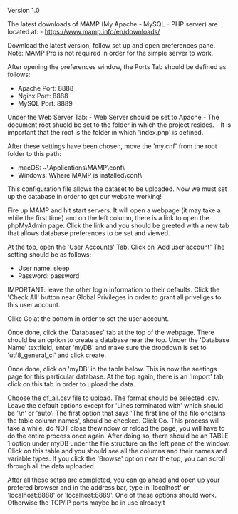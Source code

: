 Version 1.0

[changelog]: tbd

[Local Server Setup]:
Windows:
The latest downloads of MAMP (My Apache - MySQL - PHP server) are located at:
    - https://www.mamp.info/en/downloads/

Download the latest version, follow set up and open preferences pane.
Note: MAMP Pro is not required in order for the simple server to work.

After opening the preferences window, the Ports Tab should be defined as follows:
- Apache Port: 8888
- Nginx Port: 8888
- MySQL Port: 8889

Under the Web Server Tab:
    - Web Server should be set to Apache
    - The document root shuold be set to the folder in which the project resides.
    - It is important that the root is the folder in which 'index.php' is defined.
    
After these settings have been chosen, move the 'my.cnf' from the root folder to this path:
- macOS:
    ~\Applications\MAMP\conf\
- Windows:
    \Where MAMP is installed\conf\

This configuration file allows the dataset to be uploaded. Now we must set up the database in order to get our website working!

Fire up MAMP and hit start servers. It will open a webpage (it may take a while the first time) and on the left column, there is a link to open the phpMyAdmin page. Click the link and you should be greeted with a new tab that allows database preferences to be set and viewed.

At the top, open the 'User Accounts' Tab. Click on 'Add user account'
The setting should be as follows:
- User name: sleep
- Password: password

IMPORTANT: leave the other login information to their defaults. Click the 'Check All' button near Global Privileges in order to grant all priveliges to this user account.

Clikc Go at the bottom in order to set the user account.

Once done, click the 'Databases' tab at the top of the webpage. There should be an option to create a database near the top. Under the 'Database Name' textfield, enter 'myDB' and make sure the dropdown is set to 'utf8_general_ci' and click create.

Once done, click on 'myDB' in the table below. This is now the seetings page for this particular database. At the top again, there is an 'Import' tab, click on this tab in order to upload the data. 

Choose the df_all.csv file to upload. The format should be selected .csv. Leave the default options except for 'Lines terminated with' which should be '\n' or 'auto'. The first option that says 'The first line of the file onctains the table column names', should be checked. Click Go. This process will take a while, do NOT close thewindow or reload the page, you will have to do the entire process once again. After doing so, there should be an TABLE 1 option under myDB under the file structure on the left pane of the window. Click on this table and you should see all the columns and their names and variable types. If you click the 'Browse' option near the top, you can scroll through all the data uploaded.

After all these setps are completed, you can go ahead and open up your prefered browser and in the address bar, type in 'localhost' or 'localhost:8888' or 'localhost:8889'. One of these options should work. Otherwise the TCP/IP ports maybe be in use already.t


